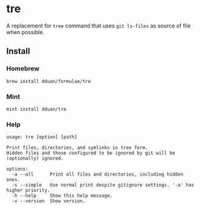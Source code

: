 # tre

A replacement for `tree` command that uses `git ls-files` as source of file when possible.

## Install

### Homebrew

```
brew install dduan/formulae/tre
```

### Mint
```
mint install dduan/tre
```

### Help

```
usage: tre [option] [path]

Print files, directories, and symlinks in tree form.
Hidden files and those configured to be ignored by git will be (optionally) ignored.

options:
  -a --all      Print all files and directories, including hidden ones.
  -s --simple   Use normal print despite gitignore settings. '-a' has higher priority.
  -h --help     Show this help message.
  -v --version  Show version.
```
